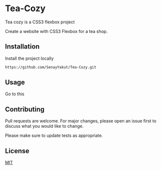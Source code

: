 # Tea-Cozy

Tea cozy is a CSS3 flexbox project

Create a website with CSS3 Flexbox for a tea shop.

## Installation

Install the project locally
```bash
https://github.com/SenayYakut/Tea-Cozy.git
```

## Usage
Go to this  


## Contributing
Pull requests are welcome. For major changes, please open an issue first to discuss what you would like to change.

Please make sure to update tests as appropriate.

## License
[MIT](https://choosealicense.com/licenses/mit/)


